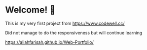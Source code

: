 
# Welcome! 👋

This is my very first project from https://www.codewell.cc/

Did not manage to do the responsiveness but will continue learning

https://aliahfarisah.github.io/Web-Portfolio/
